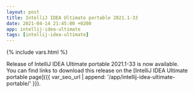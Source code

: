 ```yaml
---
layout: post
title: IntelliJ IDEA Ultimate portable 2021.1-33
date: 2021-04-14 21:45:00 +0200
app: intellij-idea-ultimate
tags: [intellij-idea-ultimate]
---
```

{% include vars.html %}

Release of IntelliJ IDEA Ultimate portable 2021.1-33 is now available.<br />
You can find links to download this release on the [IntelliJ IDEA Ultimate portable page]({{ var_seo_url | append: '/app/intellij-idea-ultimate-portable/' }}).
